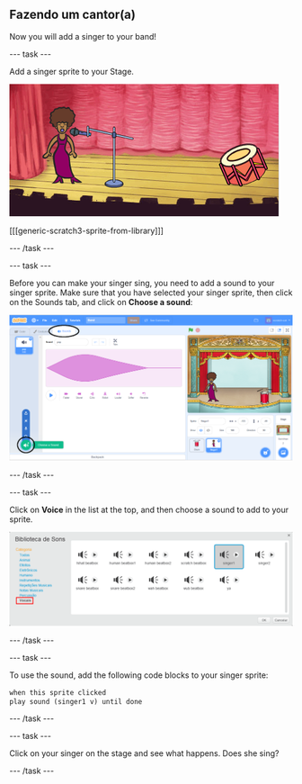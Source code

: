 ## Fazendo um cantor(a)

Now you will add a singer to your band!

\--- task \---

Add a singer sprite to your Stage.

![screenshot](images/band-singer-mic.png)

[[[generic-scratch3-sprite-from-library]]]

\--- /task \---

\--- task \---

Before you can make your singer sing, you need to add a sound to your singer sprite. Make sure that you have selected your singer sprite, then click on the Sounds tab, and click on **Choose a sound**:

![screenshot](images/band-import-sound-annotated.png)

\--- /task \---

\--- task \---

Click on **Voice** in the list at the top, and then choose a sound to add to your sprite.

![screenshot](images/band-choose-sound.png)

\--- /task \---

\--- task \---

To use the sound, add the following code blocks to your singer sprite:

```blocks3
when this sprite clicked
play sound (singer1 v) until done
```

\--- /task \---

\--- task \---

Click on your singer on the stage and see what happens. Does she sing?

\--- /task \---